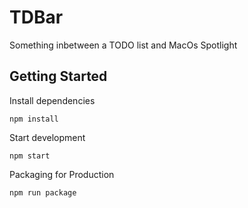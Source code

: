 # TDBar

Something inbetween a TODO list and MacOs Spotlight

## Getting Started

Install dependencies
```
npm install
```

Start development

```
npm start
```

Packaging for Production
```
npm run package
```